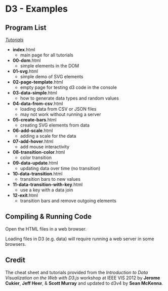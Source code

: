 D3 - Examples
=============

Program List
------------

[*Tutorials*](/D3/)

-  **index**.html
    - main page for all tutorials
-  **00-dom**.html
    - simple elements in the DOM
-  **01-svg**.html
    - simple demo of SVG elements
-  **02-page-template**.html
    - empty page for testing d3 code in the console
-  **03-data-simple**.html
    - how to generate data types and random values
-  **04-data-from-csv**.html
    - loading data from CSV or JSON files
    - may not work without running a server
-  **05-create-bars**.html
    - creating SVG elements from data
-  **06-add-scale**.html
    - adding a scale for the data
-  **07-add-hover**.html
    - add mouse interactivity
-  **08-transition-color**.html
    - color transition
-  **09-data-update**.html
    - updating data over time (no transition)
-  **10-data-transition**.html
    - transition bars to new values
-  **11-data-transition-with-key**.html
    - use a key with a data join
-  **12-exit**.html
    - transition bars and remove outgoing elements

Compiling & Running Code
------------------------

Open the HTML files in a web browser.

Loading files in D3 (e.g. data) will require running a web server in some browsers.

Credit
------

The cheat sheet and tutorials provided from the *Introduction to Data Visualization on the Web with D3.js* workshop at IEEE VIS 2012 by **Jerome Cukier**, **Jeff Heer**, & **Scott Murray** and updated to d3v4 by **Sean McKenna**.
